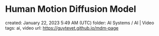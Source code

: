# Human Motion Diffusion Model

created: January 22, 2023 5:49 AM (UTC)
folder: AI Systems / AI | Video
tags: ai, video
url: https://guytevet.github.io/mdm-page